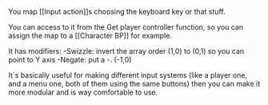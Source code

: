 You map [[Input action]]s choosing the keyboard key or that stuff.

You can access to it from the Get player controller function, so you can assign the map to a [[Character BP]] for example.

It has modifiers:
	-Swizzle: invert the array order (1,0) to (0,1) so you can point to Y axis
	-Negate: put a -. (-1,0)


It´s basically useful for making different input systems (like a player one, and a menu one, both of them using the same buttons) then you can make it more modular and is way comfortable to use.

